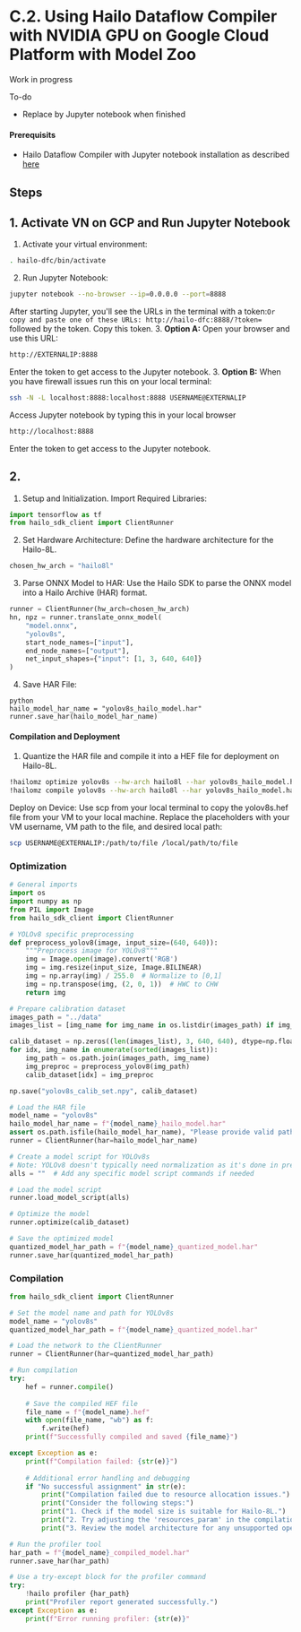 # C.2. Using Hailo Dataflow Compiler with NVIDIA GPU on Google Cloud Platform with Model Zoo

Work in progress

To-do
- Replace by Jupyter notebook when finished

#### Prerequisits
- Hailo Dataflow Compiler with Jupyter notebook installation as described [here](https://github.com/marcory-hub/hailo/blob/main/jupyter-gpu-dataflow-compiler-installation.md)

## Steps

## 1. Activate VN on GCP and Run Jupyter Notebook

1. Activate your virtual environment:
```sh
. hailo-dfc/bin/activate
```
2. Run Jupyter Notebook:
```sh
jupyter notebook --no-browser --ip=0.0.0.0 --port=8888
```
After starting Jupyter, you'll see the URLs in the terminal with a token:`Or copy and paste one of these URLs:
        http://hailo-dfc:8888/?token=` followed by the token.
Copy this token.
3. **Option A:** Open your browser and use this URL:
```sh
http://EXTERNALIP:8888
```
Enter the token to get access to the Jupyter notebook.
3. **Option B:** When you have firewall issues run this on your local terminal:
```sh
ssh -N -L localhost:8888:localhost:8888 USERNAME@EXTERNALIP
```
Access Jupyter notebook by typing this in your local browser
```sh
http://localhost:8888
```
Enter the token to get access to the Jupyter notebook.
## 2.

1. Setup and Initialization.
Import Required Libraries:
```python
import tensorflow as tf
from hailo_sdk_client import ClientRunner
```
2. Set Hardware Architecture:
Define the hardware architecture for the Hailo-8L.
```python
chosen_hw_arch = "hailo8l"
```
3. Parse ONNX Model to HAR:
Use the Hailo SDK to parse the ONNX model into a Hailo Archive (HAR) format.
```python
runner = ClientRunner(hw_arch=chosen_hw_arch)
hn, npz = runner.translate_onnx_model(
    "model.onnx",
    "yolov8s",
    start_node_names=["input"],
    end_node_names=["output"],
    net_input_shapes={"input": [1, 3, 640, 640]}
)
```
4. Save HAR File:
```
python
hailo_model_har_name = "yolov8s_hailo_model.har"
runner.save_har(hailo_model_har_name)
```
#### Compilation and Deployment
1. Quantize the HAR file and compile it into a HEF file for deployment on Hailo-8L.
```bash
!hailomz optimize yolov8s --hw-arch hailo8l --har yolov8s_hailo_model.har
!hailomz compile yolov8s --hw-arch hailo8l --har yolov8s_hailo_model.har
```
Deploy on Device:
Use scp from your local terminal to copy the yolov8s.hef file from your VM to your local machine. Replace the placeholders with your VM username, VM path to the file, and desired local path:
```sh
scp USERNAME@EXTERNALIP:/path/to/file /local/path/to/file
```

### Optimization
```python
# General imports
import os
import numpy as np
from PIL import Image
from hailo_sdk_client import ClientRunner

# YOLOv8 specific preprocessing 
def preprocess_yolov8(image, input_size=(640, 640)):
    """Preprocess image for YOLOv8"""
    img = Image.open(image).convert('RGB')
    img = img.resize(input_size, Image.BILINEAR)
    img = np.array(img) / 255.0  # Normalize to [0,1]
    img = np.transpose(img, (2, 0, 1))  # HWC to CHW
    return img

# Prepare calibration dataset
images_path = "../data"
images_list = [img_name for img_name in os.listdir(images_path) if img_name.endswith((".jpg", ".png"))]

calib_dataset = np.zeros((len(images_list), 3, 640, 640), dtype=np.float32)
for idx, img_name in enumerate(sorted(images_list)):
    img_path = os.path.join(images_path, img_name)
    img_preproc = preprocess_yolov8(img_path)
    calib_dataset[idx] = img_preproc

np.save("yolov8s_calib_set.npy", calib_dataset)

# Load the HAR file
model_name = "yolov8s"
hailo_model_har_name = f"{model_name}_hailo_model.har"
assert os.path.isfile(hailo_model_har_name), "Please provide valid path for HAR file"
runner = ClientRunner(har=hailo_model_har_name)

# Create a model script for YOLOv8s
# Note: YOLOv8 doesn't typically need normalization as it's done in preprocessing
alls = ""  # Add any specific model script commands if needed

# Load the model script
runner.load_model_script(alls)

# Optimize the model
runner.optimize(calib_dataset)

# Save the optimized model
quantized_model_har_path = f"{model_name}_quantized_model.har"
runner.save_har(quantized_model_har_path)
```

### Compilation
```python
from hailo_sdk_client import ClientRunner

# Set the model name and path for YOLOv8s
model_name = "yolov8s"
quantized_model_har_path = f"{model_name}_quantized_model.har"

# Load the network to the ClientRunner
runner = ClientRunner(har=quantized_model_har_path)

# Run compilation
try:
    hef = runner.compile()
    
    # Save the compiled HEF file
    file_name = f"{model_name}.hef"
    with open(file_name, "wb") as f:
        f.write(hef)
    print(f"Successfully compiled and saved {file_name}")

except Exception as e:
    print(f"Compilation failed: {str(e)}")
    
    # Additional error handling and debugging
    if "No successful assignment" in str(e):
        print("Compilation failed due to resource allocation issues.")
        print("Consider the following steps:")
        print("1. Check if the model size is suitable for Hailo-8L.")
        print("2. Try adjusting the 'resources_param' in the compilation settings.")
        print("3. Review the model architecture for any unsupported operations.")

# Run the profiler tool
har_path = f"{model_name}_compiled_model.har"
runner.save_har(har_path)

# Use a try-except block for the profiler command
try:
    !hailo profiler {har_path}
    print("Profiler report generated successfully.")
except Exception as e:
    print(f"Error running profiler: {str(e)}"
```

